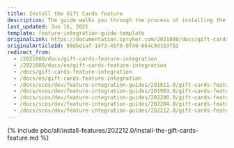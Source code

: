 ```yaml
---
title: Install the Gift Cards feature
description: The guide walks you through the process of installing the Gift Cards feature in the project.
last_updated: Jun 16, 2021
template: feature-integration-guide-template
originalLink: https://documentation.spryker.com/2021080/docs/gift-cards-feature-integration
originalArticleId: 88dbe1af-1473-45f0-9f49-864c9d153f52
redirect_from:
  - /2021080/docs/gift-cards-feature-integration
  - /2021080/docs/en/gift-cards-feature-integration
  - /docs/gift-cards-feature-integration
  - /docs/en/gift-cards-feature-integration
  - /docs/scos/dev/feature-integration-guides/201811.0/gift-cards-feature-integration.html
  - /docs/scos/dev/feature-integration-guides/201903.0/gift-cards-feature-integration.html
  - /docs/scos/dev/feature-integration-guides/202200.0/gift-cards-feature-integration.html
  - /docs/scos/dev/feature-integration-guides/202204.0/gift-cards-feature-integration.html
  - /docs/scos/dev/feature-integration-guides/202212.0/gift-cards-feature-integration.html  
---
```


{% include pbc/all/install-features/202212.0/install-the-gift-cards-feature.md %} <!-- To edit, see /_includes/pbc/all/install-features/202212.0/install-the-gift-cards-feature.md -->

